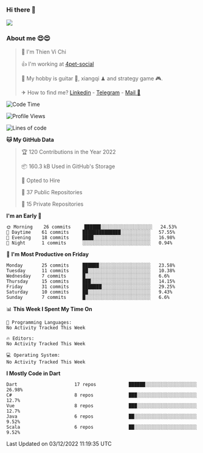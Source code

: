 ### Hi there 👋
![](https://media1.tenor.com/images/9aa4aee77151757a310fcdb4b8fd2a0a/tenor.gif?itemid=12671405)

### About me 😍😍

> 🙎 I'm Thien Vi Chi
> 
> 👍 I'm working at [4pet-social](https://github.com/4pet-social)
>
> 🥞 My hobby is guitar 🎸, xiangqi ♟ and strategy game 🎮.
> 
> ✈ How to find me? [Linkedin](https://www.linkedin.com/in/tvc12/) - [Telegram](https://t.me/yeutham212) - [Mail 📧](mailto:meomeocf98@gmail.com)
> 

<!--START_SECTION:waka-->
![Code Time](http://img.shields.io/badge/Code%20Time-3%2C656%20hrs%2047%20mins-blue)

![Profile Views](http://img.shields.io/badge/Profile%20Views-1-blue)

![Lines of code](https://img.shields.io/badge/From%20Hello%20World%20I%27ve%20Written-568%20Thousand%20lines%20of%20code-blue)

**🐱 My GitHub Data** 

> 🏆 120 Contributions in the Year 2022
 > 
> 📦 160.3 kB Used in GitHub's Storage 
 > 
> 💼 Opted to Hire
 > 
> 📜 37 Public Repositories 
 > 
> 🔑 15 Private Repositories  
 > 
**I'm an Early 🐤** 

```text
🌞 Morning    26 commits     ██████░░░░░░░░░░░░░░░░░░░   24.53% 
🌆 Daytime    61 commits     ██████████████░░░░░░░░░░░   57.55% 
🌃 Evening    18 commits     ████░░░░░░░░░░░░░░░░░░░░░   16.98% 
🌙 Night      1 commits      ░░░░░░░░░░░░░░░░░░░░░░░░░   0.94%

```
📅 **I'm Most Productive on Friday** 

```text
Monday       25 commits     ██████░░░░░░░░░░░░░░░░░░░   23.58% 
Tuesday      11 commits     ██░░░░░░░░░░░░░░░░░░░░░░░   10.38% 
Wednesday    7 commits      █░░░░░░░░░░░░░░░░░░░░░░░░   6.6% 
Thursday     15 commits     ███░░░░░░░░░░░░░░░░░░░░░░   14.15% 
Friday       31 commits     ███████░░░░░░░░░░░░░░░░░░   29.25% 
Saturday     10 commits     ██░░░░░░░░░░░░░░░░░░░░░░░   9.43% 
Sunday       7 commits      █░░░░░░░░░░░░░░░░░░░░░░░░   6.6%

```


📊 **This Week I Spent My Time On** 

```text
💬 Programming Languages: 
No Activity Tracked This Week

🔥 Editors: 
No Activity Tracked This Week

💻 Operating System: 
No Activity Tracked This Week

```

**I Mostly Code in Dart** 

```text
Dart                     17 repos            ██████░░░░░░░░░░░░░░░░░░░   26.98% 
C#                       8 repos             ███░░░░░░░░░░░░░░░░░░░░░░   12.7% 
Vue                      8 repos             ███░░░░░░░░░░░░░░░░░░░░░░   12.7% 
Java                     6 repos             ██░░░░░░░░░░░░░░░░░░░░░░░   9.52% 
Scala                    6 repos             ██░░░░░░░░░░░░░░░░░░░░░░░   9.52%

```



 Last Updated on 03/12/2022 11:19:35 UTC
<!--END_SECTION:waka-->